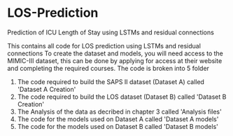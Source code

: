# LOS-Prediction
Prediction of ICU Length of Stay using LSTMs and residual connections

This contains all code for LOS prediction using LSTMs and residual connections
To create the dataset and models, you will need access to the MIMIC-III dataset, this can be done by applying for access at their website and completing the required courses.
The code is broken into 5 folder
1. The code required to build the SAPS II dataset (Dataset A) called 'Dataset A Creation'
2. The code required to build the LOS dataset (Dataset B) called 'Dataset B Creation'
3. The Analysis of the data as decribed in chapter 3 called 'Analysis files'
4. The code for the models used on Dataset A called 'Dataset A models'
5. The code for the models used on Dataset B called 'Dataset B models'
